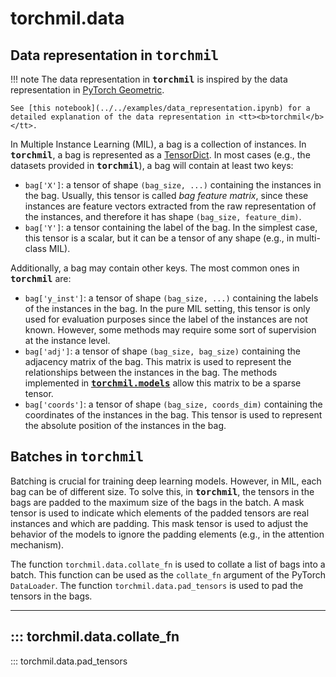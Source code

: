 # torchmil.data

## Data representation in <tt><b>torchmil</b></tt>

!!! note
    The data representation in <tt><b>torchmil</b></tt> is inspired by the data representation in [PyTorch Geometric](https://pytorch-geometric.readthedocs.io/en/latest/notes/introduction.html#data-handling-of-graphs).

    See [this notebook](../../examples/data_representation.ipynb) for a detailed explanation of the data representation in <tt><b>torchmil</b></tt>.

In Multiple Instance Learning (MIL), a bag is a collection of instances. 
In <tt><b>torchmil</b></tt>, a bag is represented as a [TensorDict](https://pytorch.org/tensordict/stable/index.html).
In most cases (e.g., the datasets provided in <tt><b>torchmil</b></tt>), a bag  will contain at least two keys:

- `bag['X']`: a tensor of shape `(bag_size, ...)` containing the instances in the bag. Usually, this tensor is called _bag feature matrix_, since these instances are feature vectors extracted from the raw representation of the instances, and therefore it has shape `(bag_size, feature_dim)`. 
- `bag['Y']`: a tensor containing the label of the bag. In the simplest case, this tensor is a scalar, but it can be a tensor of any shape (e.g., in multi-class MIL).

Additionally, a bag may contain other keys. The most common ones in <tt><b>torchmil</b></tt> are:

- `bag['y_inst']`: a tensor of shape `(bag_size, ...)` containing the labels of the instances in the bag. In the pure MIL setting, this tensor is only used for evaluation purposes since the label of the instances are not known. However, some methods may require some sort of supervision at the instance level.
- `bag['adj']`: a tensor of shape `(bag_size, bag_size)` containing the adjacency matrix of the bag. This matrix is used to represent the relationships between the instances in the bag. The methods implemented in [<tt><b>torchmil.models</b></tt>](../models/index.md) allow this matrix to be a sparse tensor.
- `bag['coords']`: a tensor of shape `(bag_size, coords_dim)` containing the coordinates of the instances in the bag. This tensor is used to represent the absolute position of the instances in the bag.

## Batches in <tt><b>torchmil</b></tt>

Batching is crucial for training deep learning models. However, in MIL, each bag can be of different size. To solve this, in <tt><b>torchmil</b></tt>, the tensors in the bags are padded to the maximum size of the bags in the batch. A mask tensor is used to indicate which elements of the padded tensors are real instances and which are padding. This mask tensor is used to adjust the behavior of the models to ignore the padding elements (e.g., in the attention mechanism). 

The function `torchmil.data.collate_fn` is used to collate a list of bags into a batch. This function can be used as the `collate_fn` argument of the PyTorch `DataLoader`. The function `torchmil.data.pad_tensors` is used to pad the tensors in the bags.

-------------------------
::: torchmil.data.collate_fn
-------------------------
::: torchmil.data.pad_tensors